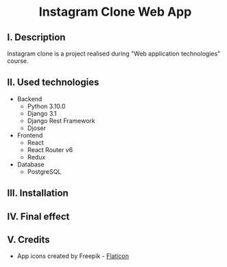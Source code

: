 <h1 align="center">Instagram Clone Web App </h1>

## I. Description
Instagram clone is a project realised during "Web application technologies" course.

## II. Used technologies
- Backend
    - Python 3.10.0
    - Django 3.1
    - Django Rest Framework
    - Djoser
- Frontend
    - React
    - React Router v6
    - Redux 
- Database
    - PostgreSQL
## III. Installation

## IV. Final effect

## V. Credits
- App icons created by Freepik - [Flaticon](https://www.flaticon.com/free-icons/app)